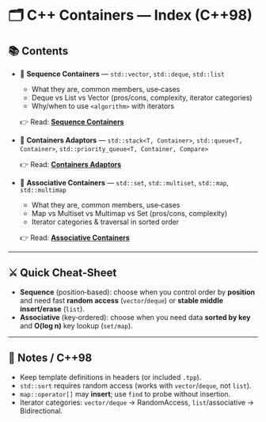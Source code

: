 # 🗂️ C++ Containers — Index (C++98)

## 📚 Contents

* 📘 **Sequence Containers** — `std::vector`, `std::deque`, `std::list`

  * What they are, common members, use‑cases
  * Deque vs List vs Vector (pros/cons, complexity, iterator categories)
  * Why/when to use `<algorithm>` with iterators

  👉 Read: **[Sequence Containers](docs/sequence-containers.md)**

* 📘 **Containers Adaptors** — `std::stack<T, Container>`, `std::queue<T, Container>`, `std::priority_queue<T, Container, Compare>`

  👉 Read: **[Containers Adaptors](docs/container-adaptor.md)**

* 📘 **Associative Containers** — `std::set`, `std::multiset`, `std::map`, `std::multimap`

  * What they are, common members, use‑cases
  * Map vs Multiset vs Multimap vs Set (pros/cons, complexity)
  * Iterator categories & traversal in sorted order

  👉 Read: **[Associative Containers](docs/associative-containers.md)**

---

## ⚔️ Quick Cheat‑Sheet

* **Sequence** (position‑based): choose when you control order by **position** and need fast **random access** (`vector`/`deque`) or **stable middle insert/erase** (`list`).
* **Associative** (key‑ordered): choose when you need data **sorted by key** and **O(log n)** key lookup (`set/map`).

---

## 📎 Notes / C++98

* Keep template definitions in headers (or included `.tpp`).
* `std::sort` requires random access (works with `vector`/`deque`, not `list`).
* `map::operator[]` may **insert**; use `find` to probe without insertion.
* Iterator categories: `vector/deque` → RandomAccess, `list`/associative → Bidirectional.
